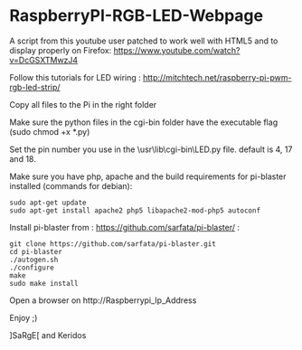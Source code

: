# RaspberryPI-RGB-LED-Webpage
A script from this youtube user patched to work well with HTML5 and to display properly on Firefox: https://www.youtube.com/watch?v=DcGSXTMwzJ4

Follow this tutorials for LED wiring : http://mitchtech.net/raspberry-pi-pwm-rgb-led-strip/

Copy all files to the Pi in the right folder

Make sure the python files in the cgi-bin folder have the executable flag (sudo chmod +x *.py)

Set the pin number you use in the \usr\lib\cgi-bin\LED.py file.  default is 4, 17 and 18.

Make sure you have php, apache and the build requirements for pi-blaster installed (commands for debian):
```
sudo apt-get update
sudo apt-get install apache2 php5 libapache2-mod-php5 autoconf
```

Install pi-blaster from : https://github.com/sarfata/pi-blaster/ :
```
git clone https://github.com/sarfata/pi-blaster.git
cd pi-blaster
./autogen.sh
./configure
make
sudo make install
```

Open a browser on http://Raspberrypi_Ip_Address

Enjoy ;)

]SaRgE[ and Keridos
